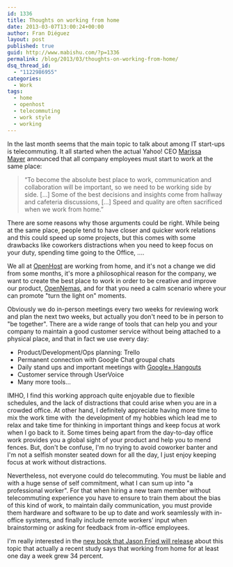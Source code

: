 ```yaml
---
id: 1336
title: Thoughts on working from home
date: 2013-03-07T13:00:24+00:00
author: Fran Diéguez
layout: post
published: true
guid: http://www.mabishu.com/?p=1336
permalink: /blog/2013/03/thoughts-on-working-from-home/
dsq_thread_id:
  - "1122986955"
categories:
  - Work
tags:
  - home
  - openhost
  - telecommuting
  - work style
  - working
---
```

In the last month seems that the main topic to talk about among IT start-ups is telecommuting. It all started when the actual Yahoo! CEO <a href="http://en.wikipedia.org/wiki/Marissa_Mayer">Marissa Mayer</a> announced that all company employees must start to work at the same place:
<blockquote>“To become the absolute best place to work, communication and collaboration will be important, so we need to be working side by side. [...] Some of the best decisions and insights come from hallway and cafeteria discussions, [...] Speed and quality are often sacrificed when we work from home.”</blockquote>
There are some reasons why those arguments could be right. While being at the same place, people tend to have closer and quicker work relations and this could speed up some projects, but this comes with some drawbacks like coworkers distractions when you need to keep focus on your duty, spending time going to the Office, ....

We all at <a href="http://www.openhost.es">OpenHost</a> are working from home, and it's not a change we did from some months, it's more a philosophical reason for the company, we want to create the best place to work in order to be creative and improve our product, <a href="http://www.openhost.es/opennemas">OpenNemas</a>, and for that you need a calm scenario where your can promote "turn the light on" moments.

Obviously we do in-person meetings every two weeks for reviewing work and plan the next two weeks, but actually you don't need to be in person to "be together". There are a wide range of tools that can help you and your company to maintain a good customer service without being attached to a physical place, and that in fact we use every day:

* Product/Development/Ops planning: Trello
* Permanent connection with Google Chat groupal chats
* Daily stand ups and important meetings with <a href="https://tools.google.com/dlpage/hangoutplugin">Google+ Hangouts</a>
* Customer service through UserVoice
*	Many more tools...

IMHO, I find this working approach quite enjoyable due to flexible schedules, and the lack of distractions that could arise when you are in a crowded office. At other hand, I definitely appreciate having more time to mix the work time with  the development of my hobbies which lead me to relax and take time for thinking in important things and keep focus at work when I go back to it. Some times being apart from the day-to-day office work provides you a global sight of your product and help you to mend fences. But, don't be confuse, I'm no trying to avoid coworker banter and I'm not a selfish monster seated down for all the day, I just enjoy keeping focus at work without distractions.

Nevertheless, not everyone could do telecommuting. You must be liable and with a huge sense of self commitment, what I can sum up into "a professional worker". For that when hiring a new team member without telecommuting experience you have to ensure to train them about the bias of this kind of work, to maintain daily communication, you must provide them hardware and software to be up to date and work seamlessly with in-office systems, and finally include remote workers’ input when brainstorming or asking for feedback from in-office employees.

I'm really interested in the [new book that Jason Fried will release](http://qz.com/59434/remote-jason-frieds-next-book-is-a-refutation-of-everything-marissa-mayer-has-said-about-remote-workers/) about this topic that actually a recent study says that working from home for at least one day a week grew 34 percent.
